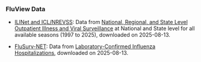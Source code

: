### FluView Data


- [ILINet and ICL/NREVSS](./fluview/ilinet): Data from 
  [National, Regional, and State Level Outpatient Illness and Viral Surveillance](https://gis.cdc.gov/grasp/fluview/fluportaldashboard.html)
  at National and State level for all available seasons (1997 to 2025),
  downloaded on 2025-08-13.

- [FluSurv-NET](./fluview/flusurnet): Data from 
  [Laboratory-Confirmed Influenza Hospitalizations](https://gis.cdc.gov/GRASP/Fluview/FluHospRates.html),
  downloaded on 2025-08-13.
